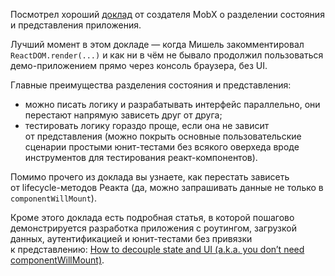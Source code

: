Посмотрел хороший [доклад](https://youtu.be/3J9EJrvqOiM) от создателя MobX о разделении состояния и представления приложения.

Лучший момент в этом докладе — когда Мишель закомментировал `ReactDOM.render(...)` и как ни в чём не бывало продолжил пользоваться демо-приложением прямо через консоль браузера, без UI.

Главные преимущества разделения состояния и представления:

* можно писать логику и разрабатывать интерфейс параллельно, они перестают напрямую зависеть друг от друга;
* тестировать логику гораздо проще, если она не зависит от представления (можно покрыть основные пользовательские сценарии простыми юнит-тестами без всякого оверхеда вроде инструментов для тестирования реакт-компонентов).

Помимо прочего из доклада вы узнаете, как перестать зависеть от lifecycle-методов Реакта (да, можно запрашивать данные не только в `componentWillMount`).

Кроме этого доклада есть подробная статья, в которой пошагово демонстрируется разработка приложения с роутингом, загрузкой данных, аутентификацией и юнит-тестами без привязки к представлению: [How to decouple state and UI (a.k.a. you don’t need componentWillMount)](https://hackernoon.com/how-to-decouple-state-and-ui-a-k-a-you-dont-need-componentwillmount-cc90b787aa37).

